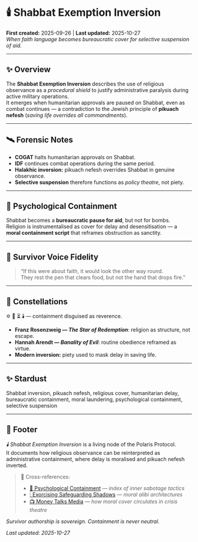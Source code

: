 # 🕯️ Shabbat Exemption Inversion  
**First created:** 2025-09-26 | **Last updated:** 2025-10-27  
*When faith language becomes bureaucratic cover for selective suspension of aid.*  

---

## ✨ Overview  

The **Shabbat Exemption Inversion** describes the use of religious observance as a *procedural shield* to justify administrative paralysis during active military operations.  
It emerges when humanitarian approvals are paused on Shabbat, even as combat continues — a contradiction to the Jewish principle of **pikuach nefesh** (*saving life overrides all commandments*).  

---

## 🛰️ Forensic Notes  

- **COGAT** halts humanitarian approvals on Shabbat.  
- **IDF** continues combat operations during the same period.  
- **Halakhic inversion:** pikuach nefesh overrides Shabbat in genuine observance.  
- **Selective suspension** therefore functions as *policy theatre*, not piety.  

---

## 🧠 Psychological Containment  

Shabbat becomes a **bureaucratic pause for aid**, but not for bombs.  
Religion is instrumentalised as cover for delay and desensitisation — a **moral containment script** that reframes obstruction as sanctity.  

---

## 🐅 Survivor Voice Fidelity  

> “If this were about faith, it would look the other way round.  
> They rest the pen that clears food, but not the hand that drops fire.”  

---

## 🌌 Constellations  

✡️ 🧠 ⏳ 🕯️ — containment disguised as reverence.  
- **Franz Rosenzweig — *The Star of Redemption***: religion as structure, not escape.  
- **Hannah Arendt — *Banality of Evil***: routine obedience reframed as virtue.  
- **Modern inversion:** piety used to mask delay in saving life.

---

## ✨ Stardust  

Shabbat inversion, pikuach nefesh, religious cover, humanitarian delay, bureaucratic containment, moral laundering, psychological containment, selective suspension

---

## 🏮 Footer  

*🕯️ Shabbat Exemption Inversion* is a living node of the Polaris Protocol.  
It documents how religious observance can be reinterpreted as administrative containment, where delay is moralised and pikuach nefesh inverted.  

> 📡 Cross-references:
> 
> - [🧠 Psychological Containment](./README.md) — *index of inner sabotage tactics*  
> - [🕯 Exorcising Safeguarding Shadows](../../Big_Picture_Protocols/🫀_Our_Hearts_Our_Minds/🕯_Exorcising_Safeguarding_Shadows/README.md) — *moral alibi architectures*  
> - [📺 Money Talks Media](../../Big_Picture_Protocols/🪄_Expression_Of_Norms/📺_Money_Talks_Media/README.md) — *how moral cover circulates in crisis theatre*  

*Survivor authorship is sovereign. Containment is never neutral.*  

_Last updated: 2025-10-27_
